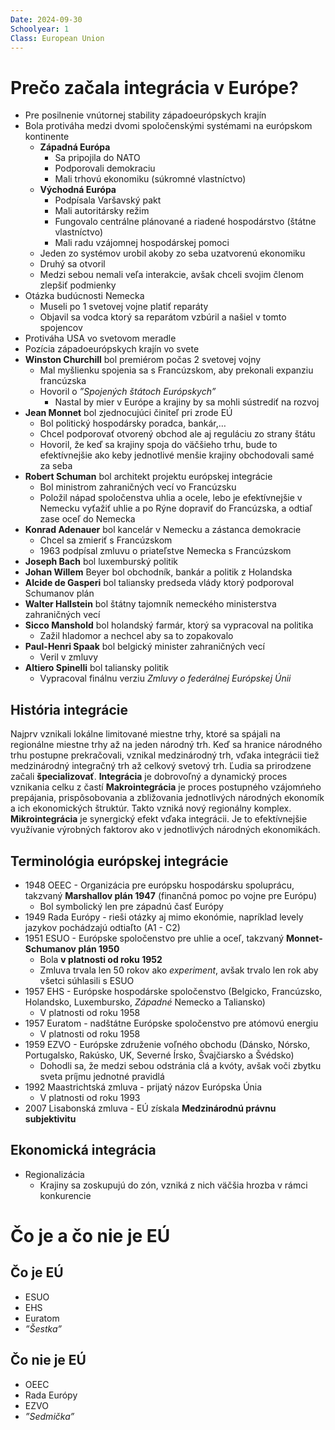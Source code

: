 ```yaml
---
Date: 2024-09-30
Schoolyear: 1
Class: European Union
---
```

# Prečo začala integrácia v Európe?
- Pre posilnenie vnútornej stability západoeurópskych krajín
- Bola protiváha medzi dvomi spoločenskými systémami na európskom kontinente
	- **Západná Európa**
		- Sa pripojila do NATO
		- Podporovali demokraciu
		- Mali trhovú ekonomiku (súkromné vlastníctvo)
	- **Východná Európa**
		- Podpísala Varšavský pakt
		- Mali autoritársky režim
		- Fungovalo centrálne plánované a riadené hospodárstvo (štátne vlastníctvo)
		- Mali radu vzájomnej hospodárskej pomoci
	- Jeden zo systémov urobil akoby zo seba uzatvorenú ekonomiku
	- Druhý sa otvoril
	- Medzi sebou nemali veľa interakcie, avšak chceli svojim členom zlepšiť podmienky
- Otázka budúcnosti Nemecka
	- Museli po 1 svetovej vojne platiť reparáty
	- Objavil sa vodca ktorý sa reparátom vzbúril a našiel v tomto spojencov
- Protiváha USA vo svetovom meradle
- Pozícia západoeurópskych krajín vo svete
- **Winston Churchill** bol premiérom počas 2 svetovej vojny
	- Mal myšlienku spojenia sa s Francúzskom, aby prekonali expanziu francúzska
	- Hovoril o *”Spojených štátoch Európskych”*
		- Nastal by mier v Európe a krajiny by sa mohli sústrediť na rozvoj
- **Jean Monnet** bol zjednocujúci činiteľ pri zrode EÚ
	- Bol politický hospodársky poradca, bankár,…
	- Chcel podporovať otvorený obchod ale aj reguláciu zo strany štátu
	- Hovoril, že keď sa krajiny spoja do väčšieho trhu, bude to efektívnejšie ako keby jednotlivé menšie krajiny obchodovali samé za seba
- **Robert Schuman** bol architekt projektu európskej integrácie
	- Bol ministrom zahraničných vecí vo Francúzsku
	- Položil nápad spoločenstva uhlia a ocele, lebo je efektívnejšie v Nemecku vyťažiť uhlie a po Rýne dopraviť do Francúzska, a odtiaľ zase oceľ do Nemecka
- **Konrad Adenauer** bol kancelár v Nemecku a zástanca demokracie
	- Chcel sa zmieriť s Francúzskom
	- 1963 podpísal zmluvu o priateľstve Nemecka s Francúzskom
- **Joseph Bach** bol luxemburský politik
- **Johan Willem** Beyer bol obchodník, bankár a politik z Holandska
- **Alcide de Gasperi** bol taliansky predseda vlády ktorý podporoval Schumanov plán
- **Walter Hallstein** bol štátny tajomník nemeckého ministerstva zahraničných vecí
- **Sicco Manshold** bol holandský farmár, ktorý sa vypracoval na politika
	- Zažil hladomor a nechcel aby sa to zopakovalo
- **Paul-Henri Spaak** bol belgický minister zahraničných vecí
	- Veril v zmluvy
- **Altiero Spinelli** bol taliansky politik
	- Vypracoval finálnu verziu *Zmluvy o federálnej Európskej Únii*
## História integrácie
Najprv vznikali lokálne limitované miestne trhy, ktoré sa spájali na regionálne miestne trhy až na jeden národný trh. Keď sa hranice národného trhu postupne prekračovali, vznikal medzinárodný trh, vďaka integrácii tiež medzinárodný integračný trh až celkový svetový trh. Ľudia sa prirodzene začali **špecializovať**.
**Integrácia** je dobrovoľný a dynamický proces vznikania celku z častí
**Makrointegrácia** je proces postupného vzájomńeho prepájania, prispôsobovania a zbližovania jednotlivých národných ekonomík a ich ekonomických štruktúr. Takto vzniká nový regionálny komplex.
**Mikrointegrácia** je synergický efekt vďaka integrácii. Je to efektívnejšie využívanie výrobných faktorov ako v jednotlivých národných ekonomikách.
## Terminológia európskej integrácie
- 1948 OEEC - Organizácia pre európsku hospodársku spoluprácu, takzvaný **Marshallov plán 1947** (finančná pomoc po vojne pre Európu)
	- Bol symbolický len pre západnú časť Európy
- 1949 Rada Európy - rieši otázky aj mimo ekonómie, napríklad levely jazykov pochádzajú odtiaľto (A1 - C2)
- 1951 ESUO - Európske spoločenstvo pre uhlie a oceľ, takzvaný **Monnet-Schumanov plán 1950**
	- Bola **v platnosti od roku 1952**
	- Zmluva trvala len 50 rokov ako *experiment*, avšak trvalo len rok aby všetci súhlasili s ESUO
- 1957 EHS - Európske hospodárske spoločenstvo (Belgicko, Francúzsko, Holandsko, Luxembursko, *Západné* Nemecko a Taliansko)
	- V platnosti od roku 1958
- 1957 Euratom - nadštátne Európske spoločenstvo pre atómovú energiu
	- V platnosti od roku 1958
- 1959 EZVO - Európske združenie voľného obchodu (Dánsko, Nórsko, Portugalsko, Rakúsko, UK, Severné Írsko, Švajčiarsko a Švédsko)
	- Dohodli sa, že medzi sebou odstránia clá a kvóty, avšak voči zbytku sveta príjmu jednotné pravidlá
- 1992 Maastrichtská zmluva - prijatý názov Európska Únia
	- V platnosti od roku 1993
- 2007 Lisabonská zmluva - EÚ získala **Medzinárodnú právnu subjektivitu**
## Ekonomická integrácia
- Regionalizácia
	- Krajiny sa zoskupujú do zón, vzniká z nich väčšia hrozba v rámci konkurencie
# Čo je a čo nie je EÚ
## Čo **je** EÚ
- ESUO
- EHS
- Euratom
- *”Šestka”*
## Čo **nie je** EÚ
- OEEC
- Rada Európy
- EZVO
- *”Sedmička”*